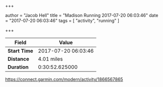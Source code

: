 +++

author = "Jacob Hell"
title = "Madison Running 2017-07-20 06:03:46"
date = "2017-07-20 06:03:46"
tags = [
    "activity", "running"
]

+++

<!--more-->

|Field  |Value  |
|--- | --- |
|**Start Time**|2017-07-20 06:03:46|
|**Distance**|4.01 miles|
|**Duration**|0:30:52.625000|

https://connect.garmin.com/modern/activity/1866567865